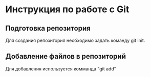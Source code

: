 # Инструкция по работе с Git

## Подготовка репозитория

Для создания репозитория необходимо задать команду git init.


## Добавление файлов в репозиторий

Для добавления используется комманда "git add"